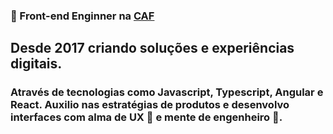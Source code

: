 ### 🔭 Front-end Enginner na [CAF](https://www.caf.io/pt) 

## Desde 2017 criando soluções e experiências digitais. 
### Através de tecnologias como Javascript, Typescript, Angular e React. Auxilio nas estratégias de produtos e desenvolvo interfaces com alma de UX 🎨 e mente de engenheiro 🦾.
